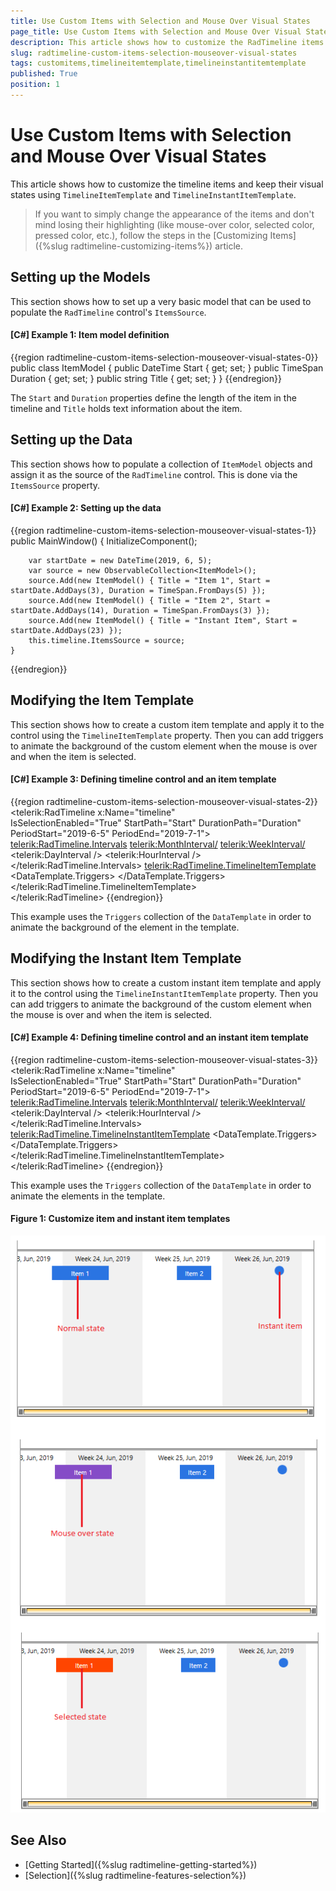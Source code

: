 ```yaml
---
title: Use Custom Items with Selection and Mouse Over Visual States
page_title: Use Custom Items with Selection and Mouse Over Visual States
description: This article shows how to customize the RadTimeline items and keep their visual states using TimelineItemTemplate and TimelineInstantItemTemplate.
slug: radtimeline-custom-items-selection-mouseover-visual-states
tags: customitems,timelineitemtemplate,timelineinstantitemtemplate
published: True
position: 1
---
```


# Use Custom Items with Selection and Mouse Over Visual States

This article shows how to customize the timeline items and keep their visual states using `TimelineItemTemplate` and `TimelineInstantItemTemplate`. 

> If you want to simply change the appearance of the items and don't mind losing their highlighting (like mouse-over color, selected color, pressed color, etc.), follow the steps in the [Customizing Items]({%slug radtimeline-customizing-items%}) article.

## Setting up the Models 

This section shows how to set up a very basic model that can be used to populate the `RadTimeline` control's `ItemsSource`.

#### __[C#] Example 1: Item model definition__
{{region radtimeline-custom-items-selection-mouseover-visual-states-0}}
	public class ItemModel
	{
		public DateTime Start { get; set; }
		public TimeSpan Duration { get; set; }
		public string Title { get; set; }
	}
{{endregion}}

The `Start` and `Duration` properties define the length of the item in the timeline and `Title` holds text information about the item.

## Setting up the Data

This section shows how to populate a collection of `ItemModel` objects and assign it as the source of the `RadTimeline` control. This is done via the `ItemsSource` property.

#### __[C#] Example 2: Setting up the data__
{{region radtimeline-custom-items-selection-mouseover-visual-states-1}}
	public MainWindow()
	{
		InitializeComponent();

		var startDate = new DateTime(2019, 6, 5);            
		var source = new ObservableCollection<ItemModel>();
		source.Add(new ItemModel() { Title = "Item 1", Start = startDate.AddDays(3), Duration = TimeSpan.FromDays(5) });
		source.Add(new ItemModel() { Title = "Item 2", Start = startDate.AddDays(14), Duration = TimeSpan.FromDays(3) });
		source.Add(new ItemModel() { Title = "Instant Item", Start = startDate.AddDays(23) });
		this.timeline.ItemsSource = source;
	}
{{endregion}}

## Modifying the Item Template

This section shows how to create a custom item template and apply it to the control using the `TimelineItemTemplate` property. Then you can add triggers to animate the background of the custom element when the mouse is over and when the item is selected.

#### __[C#] Example 3: Defining timeline control and an item template__
{{region radtimeline-custom-items-selection-mouseover-visual-states-2}}
	<telerik:RadTimeline x:Name="timeline"                             
						 IsSelectionEnabled="True"
						 StartPath="Start"
						 DurationPath="Duration"
						 PeriodStart="2019-6-5"
						 PeriodEnd="2019-7-1">
            <telerik:RadTimeline.Intervals>
                <telerik:MonthInterval/>
                <telerik:WeekInterval/>
                <telerik:DayInterval />
                <telerik:HourInterval />
            </telerik:RadTimeline.Intervals>
            <telerik:RadTimeline.TimelineItemTemplate>
                <DataTemplate>
                    <Border x:Name="border" Background="#2A74E2" Height="24">
                        <TextBlock Text="{Binding DataItem.Title}" TextAlignment="Center"
                                   VerticalAlignment="Center" Foreground="White" />
                    </Border>
                    <DataTemplate.Triggers>
                        <Trigger Property="IsMouseOver" Value="True">
                            <Setter Property="Background" Value="#854CC7" TargetName="border"/>
                        </Trigger>
                        <DataTrigger Binding="{Binding IsSelected}" Value="True">
                            <Setter Property="Background" Value="OrangeRed" TargetName="border"/>
                        </DataTrigger> 
                    </DataTemplate.Triggers>
                </DataTemplate>
            </telerik:RadTimeline.TimelineItemTemplate>            
        </telerik:RadTimeline>
{{endregion}}

This example uses the `Triggers` collection of the `DataTemplate` in order to animate the background of the element in the template.

## Modifying the Instant Item Template

This section shows how to create a custom instant item template and apply it to the control using the `TimelineInstantItemTemplate` property. Then you can add triggers to animate the background of the custom element when the mouse is over and when the item is selected.

#### __[C#] Example 4: Defining timeline control and an instant item template__
{{region radtimeline-custom-items-selection-mouseover-visual-states-3}}
	<telerik:RadTimeline x:Name="timeline"                             
						 IsSelectionEnabled="True"
						 StartPath="Start"
						 DurationPath="Duration"
						 PeriodStart="2019-6-5"
						 PeriodEnd="2019-7-1">
            <telerik:RadTimeline.Intervals>
                <telerik:MonthInterval/>
                <telerik:WeekInterval/>
                <telerik:DayInterval />
                <telerik:HourInterval />
            </telerik:RadTimeline.Intervals>
            <telerik:RadTimeline.TimelineInstantItemTemplate>
                <DataTemplate>
                     <Ellipse x:Name="ellipse" Fill="#2A74E2" Width="16" Height="16" 
                             telerik:RadToolTipService.ToolTipContent="{Binding DataItem.Title}" />
                    <DataTemplate.Triggers>
                        <Trigger Property="IsMouseOver" Value="True">
                            <Setter Property="Fill" Value="#854CC7" TargetName="ellipse"/>
                        </Trigger>
                        <DataTrigger Binding="{Binding IsSelected}" Value="True">
                            <Setter Property="Fill" Value="OrangeRed" TargetName="ellipse"/>
                        </DataTrigger>
                    </DataTemplate.Triggers>
                </DataTemplate>
            </telerik:RadTimeline.TimelineInstantItemTemplate>            
        </telerik:RadTimeline>
{{endregion}}

This example uses the `Triggers` collection of the `DataTemplate` in order to animate the elements in the template.

#### Figure 1: Customize item and instant item templates
![Customize item and instant item templates](images/radtimeline-custom-items-selection-mouseover-visual-states-0.png)

## See Also  
* [Getting Started]({%slug radtimeline-getting-started%})
* [Selection]({%slug radtimeline-features-selection%})
